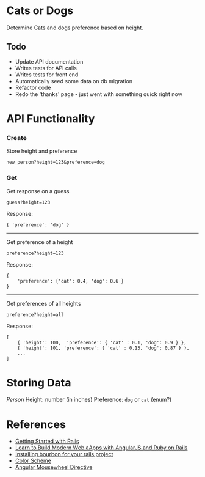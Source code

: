 # Cats or Dogs

Determine Cats and dogs preference based on height.

## Todo

* Update API documentation
* Writes tests for API calls
* Writes tests for front end
* Automatically seed some data on db migration
* Refactor code
* Redo the 'thanks' page - just went with something quick right now

# API Functionality

### Create

Store height and preference
```
new_person?height=123&preference=dog
```

### Get

Get response on a guess
```
guess?height=123
```

Response:
```
{ 'preference': 'dog' }
```

---

Get preference of a height
```
preference?height=123
```
Response:
```
{
    'preference': {'cat': 0.4, 'dog': 0.6 }
}
```
---

Get preferences of all heights
```
preference?height=all
```
Response:
```
[
    { 'height': 100,  'preference': { 'cat' : 0.1, 'dog': 0.9 } },
    { 'height': 101, 'preference': { 'cat' : 0.13, 'dog': 0.87 } },
    ...
]
```

# Storing Data

*Person*
Height: number (in inches)
Preference: `dog` or `cat` (enum?)


# References

* [Getting Started with Rails](http://guides.rubyonrails.org/getting_started.html)
* [Learn to Build Modern Web aApps with AngularJS and Ruby on Rails](https://thinkster.io/tutorials/angular-rails)
* [Installing bourbon for your rails project](https://howchoo.com/g/oti5mtcyzmj/install-bourbon-in-your-rails-project)
* [Color Scheme](https://coolors.co/f4f1bb-ef626c-9bc1bc-5ca4a9-e6ebe0)
* [Angular Mousewheel Directive](http://blog.sodhanalibrary.com/2015/04/angularjs-directive-for-mouse-wheel.html#.WT2aSxPyvUI)


